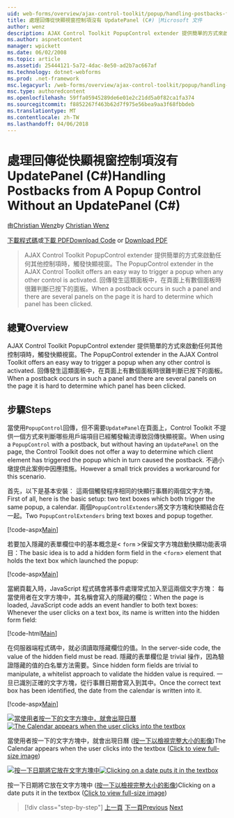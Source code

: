 ```yaml
---
uid: web-forms/overview/ajax-control-toolkit/popup/handling-postbacks-from-a-popup-control-without-an-updatepanel-cs
title: 處理回傳從快顯視窗控制項沒有 UpdatePanel (C#) |Microsoft 文件
author: wenz
description: AJAX Control Toolkit PopupControl extender 提供簡單的方式來啟動任何其他控制項時，觸發快顯視窗。 當回傳 su 中...
ms.author: aspnetcontent
manager: wpickett
ms.date: 06/02/2008
ms.topic: article
ms.assetid: 25444121-5a72-4dac-8e50-ad2b7ac667af
ms.technology: dotnet-webforms
ms.prod: .net-framework
msc.legacyurl: /web-forms/overview/ajax-control-toolkit/popup/handling-postbacks-from-a-popup-control-without-an-updatepanel-cs
msc.type: authoredcontent
ms.openlocfilehash: 59ffa05945289de6e01e2c21dd5a0f82ca1fa374
ms.sourcegitcommit: f8852267f463b62d7f975e56bea9aa3f68fbbdeb
ms.translationtype: MT
ms.contentlocale: zh-TW
ms.lasthandoff: 04/06/2018
---
```

<a name="handling-postbacks-from-a-popup-control-without-an-updatepanel-c"></a><span data-ttu-id="f0756-104">處理回傳從快顯視窗控制項沒有 UpdatePanel (C#)</span><span class="sxs-lookup"><span data-stu-id="f0756-104">Handling Postbacks from A Popup Control Without an UpdatePanel (C#)</span></span>
====================
<span data-ttu-id="f0756-105">由[Christian Wenz](https://github.com/wenz)</span><span class="sxs-lookup"><span data-stu-id="f0756-105">by [Christian Wenz](https://github.com/wenz)</span></span>

<span data-ttu-id="f0756-106">[下載程式碼](http://download.microsoft.com/download/9/3/f/93f8daea-bebd-4821-833b-95205389c7d0/PopupControl3.cs.zip)或[下載 PDF](http://download.microsoft.com/download/2/d/c/2dc10e34-6983-41d4-9c08-f78f5387d32b/popupcontrol3CS.pdf)</span><span class="sxs-lookup"><span data-stu-id="f0756-106">[Download Code](http://download.microsoft.com/download/9/3/f/93f8daea-bebd-4821-833b-95205389c7d0/PopupControl3.cs.zip) or [Download PDF](http://download.microsoft.com/download/2/d/c/2dc10e34-6983-41d4-9c08-f78f5387d32b/popupcontrol3CS.pdf)</span></span>

> <span data-ttu-id="f0756-107">AJAX Control Toolkit PopupControl extender 提供簡單的方式來啟動任何其他控制項時，觸發快顯視窗。</span><span class="sxs-lookup"><span data-stu-id="f0756-107">The PopupControl extender in the AJAX Control Toolkit offers an easy way to trigger a popup when any other control is activated.</span></span> <span data-ttu-id="f0756-108">回傳發生這類面板中，在頁面上有數個面板時很難判斷已按下的面板。</span><span class="sxs-lookup"><span data-stu-id="f0756-108">When a postback occurs in such a panel and there are several panels on the page it is hard to determine which panel has been clicked.</span></span>


## <a name="overview"></a><span data-ttu-id="f0756-109">總覽</span><span class="sxs-lookup"><span data-stu-id="f0756-109">Overview</span></span>

<span data-ttu-id="f0756-110">AJAX Control Toolkit PopupControl extender 提供簡單的方式來啟動任何其他控制項時，觸發快顯視窗。</span><span class="sxs-lookup"><span data-stu-id="f0756-110">The PopupControl extender in the AJAX Control Toolkit offers an easy way to trigger a popup when any other control is activated.</span></span> <span data-ttu-id="f0756-111">回傳發生這類面板中，在頁面上有數個面板時很難判斷已按下的面板。</span><span class="sxs-lookup"><span data-stu-id="f0756-111">When a postback occurs in such a panel and there are several panels on the page it is hard to determine which panel has been clicked.</span></span>

## <a name="steps"></a><span data-ttu-id="f0756-112">步驟</span><span class="sxs-lookup"><span data-stu-id="f0756-112">Steps</span></span>

<span data-ttu-id="f0756-113">當使用`PopupControl`回傳，但不需要`UpdatePanel`在頁面上，Control Toolkit 不提供一個方式來判斷哪些用戶端項目已經觸發輪流導致回傳快顯視窗。</span><span class="sxs-lookup"><span data-stu-id="f0756-113">When using a `PopupControl` with a postback, but without having an `UpdatePanel` on the page, the Control Toolkit does not offer a way to determine which client element has triggered the popup which in turn caused the postback.</span></span> <span data-ttu-id="f0756-114">不過小墩提供此案例中因應措施。</span><span class="sxs-lookup"><span data-stu-id="f0756-114">However a small trick provides a workaround for this scenario.</span></span>

<span data-ttu-id="f0756-115">首先，以下是基本安裝： 這兩個觸發程序相同的快顯行事曆的兩個文字方塊。</span><span class="sxs-lookup"><span data-stu-id="f0756-115">First of all, here is the basic setup: two text boxes which both trigger the same popup, a calendar.</span></span> <span data-ttu-id="f0756-116">兩個`PopupControlExtenders`將文字方塊和快顯結合在一起。</span><span class="sxs-lookup"><span data-stu-id="f0756-116">Two `PopupControlExtenders` bring text boxes and popup together.</span></span>

[!code-aspx[Main](handling-postbacks-from-a-popup-control-without-an-updatepanel-cs/samples/sample1.aspx)]

<span data-ttu-id="f0756-117">若要加入隱藏的表單欄位中的基本概念是&lt; `form` &gt;保留文字方塊啟動快顯功能表項目：</span><span class="sxs-lookup"><span data-stu-id="f0756-117">The basic idea is to add a hidden form field in the &lt;`form`&gt; element that holds the text box which launched the popup:</span></span>

[!code-aspx[Main](handling-postbacks-from-a-popup-control-without-an-updatepanel-cs/samples/sample2.aspx)]

<span data-ttu-id="f0756-118">當網頁載入時，JavaScript 程式碼會將事件處理常式加入至這兩個文字方塊： 每當使用者在文字方塊中，其名稱會寫入的隱藏的欄位：</span><span class="sxs-lookup"><span data-stu-id="f0756-118">When the page is loaded, JavaScript code adds an event handler to both text boxes: Whenever the user clicks on a text box, its name is written into the hidden form field:</span></span>

[!code-html[Main](handling-postbacks-from-a-popup-control-without-an-updatepanel-cs/samples/sample3.html)]

<span data-ttu-id="f0756-119">在伺服器端程式碼中，就必須讀取隱藏欄位的值。</span><span class="sxs-lookup"><span data-stu-id="f0756-119">In the server-side code, the value of the hidden field must be read.</span></span> <span data-ttu-id="f0756-120">隱藏的表單欄位是 trivial 操作，因為驗證隱藏的值的白名單方法需要。</span><span class="sxs-lookup"><span data-stu-id="f0756-120">Since hidden form fields are trivial to manipulate, a whitelist approach to validate the hidden value is required.</span></span> <span data-ttu-id="f0756-121">一旦已識別正確的文字方塊，從行事曆日期會寫入到其中。</span><span class="sxs-lookup"><span data-stu-id="f0756-121">Once the correct text box has been identified, the date from the calendar is written into it.</span></span>

[!code-aspx[Main](handling-postbacks-from-a-popup-control-without-an-updatepanel-cs/samples/sample4.aspx)]


<span data-ttu-id="f0756-122">[![當使用者按一下的文字方塊中，就會出現日曆](handling-postbacks-from-a-popup-control-without-an-updatepanel-cs/_static/image2.png)](handling-postbacks-from-a-popup-control-without-an-updatepanel-cs/_static/image1.png)</span><span class="sxs-lookup"><span data-stu-id="f0756-122">[![The Calendar appears when the user clicks into the textbox](handling-postbacks-from-a-popup-control-without-an-updatepanel-cs/_static/image2.png)](handling-postbacks-from-a-popup-control-without-an-updatepanel-cs/_static/image1.png)</span></span>

<span data-ttu-id="f0756-123">當使用者按一下的文字方塊中，就會出現日曆 ([按一下以檢視完整大小的影像](handling-postbacks-from-a-popup-control-without-an-updatepanel-cs/_static/image3.png))</span><span class="sxs-lookup"><span data-stu-id="f0756-123">The Calendar appears when the user clicks into the textbox ([Click to view full-size image](handling-postbacks-from-a-popup-control-without-an-updatepanel-cs/_static/image3.png))</span></span>


<span data-ttu-id="f0756-124">[![按一下日期將它放在文字方塊中](handling-postbacks-from-a-popup-control-without-an-updatepanel-cs/_static/image5.png)](handling-postbacks-from-a-popup-control-without-an-updatepanel-cs/_static/image4.png)</span><span class="sxs-lookup"><span data-stu-id="f0756-124">[![Clicking on a date puts it in the textbox](handling-postbacks-from-a-popup-control-without-an-updatepanel-cs/_static/image5.png)](handling-postbacks-from-a-popup-control-without-an-updatepanel-cs/_static/image4.png)</span></span>

<span data-ttu-id="f0756-125">按一下日期將它放在文字方塊中 ([按一下以檢視完整大小的影像](handling-postbacks-from-a-popup-control-without-an-updatepanel-cs/_static/image6.png))</span><span class="sxs-lookup"><span data-stu-id="f0756-125">Clicking on a date puts it in the textbox ([Click to view full-size image](handling-postbacks-from-a-popup-control-without-an-updatepanel-cs/_static/image6.png))</span></span>

> [!div class="step-by-step"]
> <span data-ttu-id="f0756-126">[上一頁](handling-postbacks-from-a-popup-control-with-an-updatepanel-cs.md)
> [下一頁](using-multiple-popup-controls-vb.md)</span><span class="sxs-lookup"><span data-stu-id="f0756-126">[Previous](handling-postbacks-from-a-popup-control-with-an-updatepanel-cs.md)
[Next](using-multiple-popup-controls-vb.md)</span></span>
